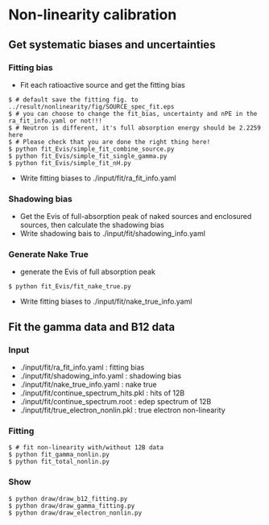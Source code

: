 # Non-linearity calibration

## Get systematic biases and uncertainties
### Fitting bias
- Fit each ratioactive source and get the fitting bias
```shell
$ # default save the fitting fig. to ../result/nonlinearity/fig/SOURCE_spec_fit.eps
$ # you can choose to change the fit_bias, uncertainty and nPE in the ra_fit_info.yaml or not!!!
$ # Neutron is different, it's full absorption energy should be 2.2259 here
$ # Please check that you are done the right thing here!
$ python fit_Evis/simple_fit_combine_source.py  
$ python fit_Evis/simple_fit_single_gamma.py  
$ python fit_Evis/simple_fit_nH.py
```
- Write fitting biases to ./input/fit/ra_fit_info.yaml

### Shadowing bias
- Get the Evis of full-absorption peak of naked sources and enclosured sources, then calculate the shadowing bias
- Write shadowing bais to ./input/fit/shadowing_info.yaml

### Generate Nake True
- generate the Evis of full absorption peak
```shell
$ python fit_Evis/fit_nake_true.py
```
- Write fitting biases to ./input/fit/nake_true_info.yaml

## Fit the gamma data and B12 data
### Input
- ./input/fit/ra_fit_info.yaml : fitting bias
- ./input/fit/shadowing_info.yaml : shadowing bias
- ./input/fit/nake_true_info.yaml : nake true
- ./input/fit/continue_spectrum_hits.pkl : hits of 12B
- ./input/fit/continue_spectrum.root : edep spectrum of 12B
- ./input/fit/true_electron_nonlin.pkl : true electron non-linearity

### Fitting
```shell
$ # fit non-linearity with/without 12B data
$ python fit_gamma_nonlin.py 
$ python fit_total_nonlin.py
```

### Show
```shell
$ python draw/draw_b12_fitting.py 
$ python draw/draw_gamma_fitting.py 
$ python draw/draw_electron_nonlin.py 
```
